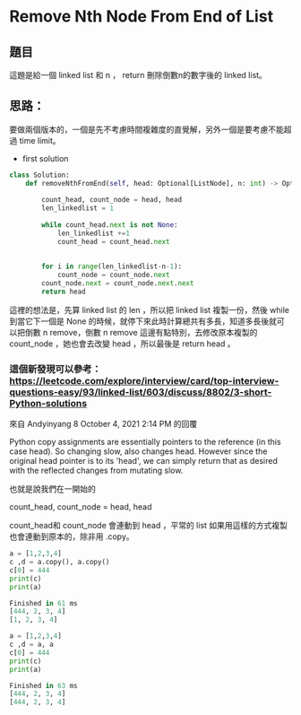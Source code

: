 # Remove Nth Node From End of List

## 題目

這題是給一個 linked list 和 n ， return 刪除倒數n的數字後的 linked list。

## 思路：

要做兩個版本的，一個是先不考慮時間複雜度的直覺解，另外一個是要考慮不能超過 time limit。

- first solution  

```python 
class Solution:
    def removeNthFromEnd(self, head: Optional[ListNode], n: int) -> Optional[ListNode]:
        
        count_head, count_node = head, head
        len_linkedlist = 1
        
        while count_head.next is not None:
            len_linkedlist +=1
            count_head = count_head.next
            
        
        for i in range(len_linkedlist-n-1):
            count_node = count_node.next
        count_node.next = count_node.next.next
        return head

```

這裡的想法是，先算 linked list 的 len ，所以把 linked list 複製一份，然後 while 到當它下一個是  None 的時候，就停下來此時計算總共有多長，知道多長後就可以把倒數 n remove，倒數 n remove 這邊有點特別，去修改原本複製的 count_node ，她也會去改變 head ，所以最後是 return head 。

### 這個新發現可以參考： https://leetcode.com/explore/interview/card/top-interview-questions-easy/93/linked-list/603/discuss/8802/3-short-Python-solutions

來自 Andyinyang 8  October 4, 2021 2:14 PM 的回覆

Python copy assignments are essentially pointers to the reference (in this case head). So changing slow, also changes head. However since the original head pointer is to its 'head', we can simply return that as desired with the reflected changes from mutating slow.

也就是說我們在一開始的

count_head, count_node = head, head

count_head和 count_node 會連動到 head ，平常的 list 如果用這樣的方式複製也會連動到原本的，除非用 .copy。

```python
a = [1,2,3,4]
c ,d = a.copy(), a.copy()
c[0] = 444
print(c)
print(a)

Finished in 61 ms
[444, 2, 3, 4]
[1, 2, 3, 4]

```

```python
a = [1,2,3,4]
c ,d = a, a
c[0] = 444
print(c)
print(a)

Finished in 63 ms
[444, 2, 3, 4]
[444, 2, 3, 4]

```
